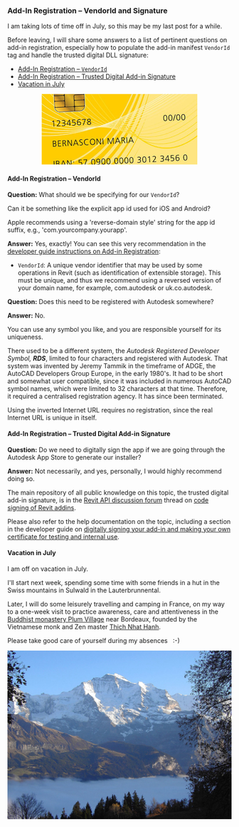 <head>
<meta http-equiv="Content-Type" content="text/html; charset=utf-8">
<link rel="stylesheet" type="text/css" href="bc.css">
<!--
<script src="https://cdn.rawgit.com/google/code-prettify/master/loader/run_prettify.js" type="text/javascript"></script>
-->
</head>

<!---

 #RevitAPI @AutodeskRevit #bim #dynamobim @AutodeskForge #ForgeDevCon 

I am aking lots of time off in July, so this may be my last post for a while.
Before leaving, I will share my answers to a list of pertinent questions on add-in registration, especially how to populate the add-in manifest <code>VendorId</code> tag and handle the trusted digital DLL signature
&ndash; Add-in registration &ndash; <code>VendorId</code>
&ndash; Add-in registration &ndash; trusted digital add-in signature
&ndash; Vacation in July...

--->

### Add-In Registration &ndash; VendorId and Signature

I am taking lots of time off in July, so this may be my last post for a while.

Before leaving, I will share some answers to a list of pertinent questions on add-in registration, especially how to populate the add-in manifest `VendorId` tag and handle the trusted digital DLL signature:

- [Add-In Registration &ndash; `VendorId`](#2)
- [Add-In Registration &ndash; Trusted Digital Add-in Signature](#3)
- [Vacation in July](#4)


<center>
<img src="img/identification.jpg" alt="Identification" width="350"/>
</center>



#### <a name="2"></a> Add-In Registration &ndash; VendorId
 
**Question:**  What should we be specifying for our `VendorId`?

Can it be something like the explicit app id used for iOS and Android?

Apple recommends using a 'reverse-domain style' string for the app id suffix, e.g., 'com.yourcompany.yourapp'. 

**Answer:** Yes, exactly! You can see this very recommendation in
the [developer guide instructions on Add-in Registration](http://help.autodesk.com/view/RVT/2019/ENU/?guid=Revit_API_Revit_API_Developers_Guide_Introduction_Add_In_Integration_Add_in_Registration_html):
 
- `VendorId`: A unique vendor identifier that may be used by some operations in Revit (such as identification of extensible storage). This must be unique, and thus we recommend using a reversed version of your domain name, for example, com.autodesk or uk.co.autodesk.
 
**Question:**  Does this need to be registered with Autodesk somewhere? 
 
**Answer:** No.

You can use any symbol you like, and you are responsible yourself for its uniqueness.

There used to be a different system, the *Autodesk Registered Developer Symbol, <b>RDS</b>*, limited to four characters and registered with Autodesk. That system was invented by Jeremy Tammik in the timeframe of ADGE, the AutoCAD Developers Group Europe, in the early 1980's. It had to be short and somewhat user compatible, since it was included in numerous AutoCAD symbol names, which were limited to 32 characters at that time. Therefore, it required a centralised registration agency. It has since been terminated.

Using the inverted Internet URL requires no registration, since the real Internet URL is unique in itself.

#### <a name="3"></a> Add-In Registration &ndash; Trusted Digital Add-in Signature

**Question:**  Do we need to digitally sign the app if we are going through the Autodesk App Store to generate our installer? 
 
**Answer:** Not necessarily, and yes, personally, I would highly recommend doing so.
 
The main repository of all public knowledge on this topic, the trusted digital add-in signature, is in 
the [Revit API discussion forum](http://forums.autodesk.com/t5/revit-api-forum/bd-p/160) thread
on [code signing of Revit addins](http://forums.autodesk.com/t5/revit-api/code-signing-of-revit-addins/m-p/5981560).
 
Please also refer to the help documentation on the topic, including a section in the developer guide
on [digitally signing your add-in and making your own certificate for testing and internal use](http://help.autodesk.com/view/RVT/2019/ENU/?guid=Revit_API_Revit_API_Developers_Guide_Introduction_Add_In_Integration_Digitally_Signing_Your_Revit_Add_in_html).
 

#### <a name="4"></a> Vacation in July

I am off on vacation in July.

I'll start next week, spending some time with some friends in a hut in the Swiss mountains in Sulwald in the Lauterbrunnental.

Later, I will do some leisurely travelling and camping in France, on my way to a one-week visit to practice awareness, care and attentiveness in
the [Buddhist monastery Plum Village](https://plumvillage.org) near Bordeaux, founded
by the Vietnamese monk and Zen master [Thich Nhat Hanh](https://plumvillage.org/about/thich-nhat-hanh).

Please take good care of yourself during my absences &nbsp; :-)

<center>
<img src="img/jungfrau_mountain.jpg" alt="View of the Jungfrau Mountain from Sulwald" width="512"/>
</center>
